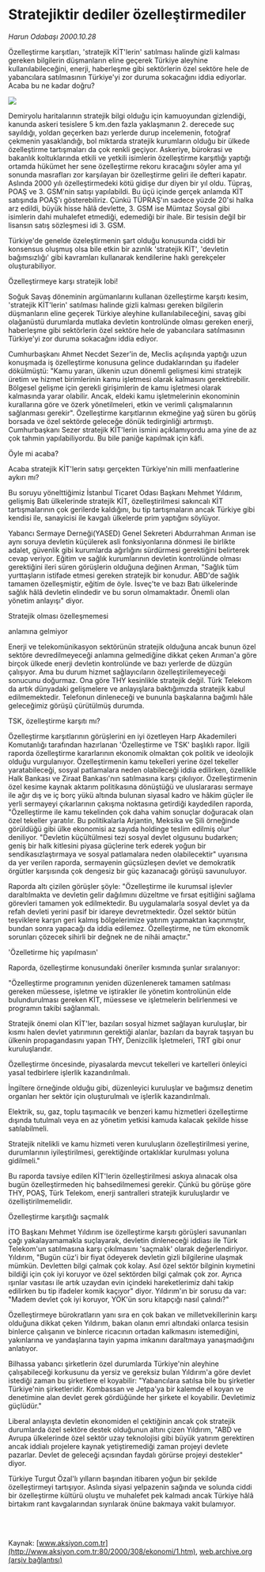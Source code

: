 # Stratejiktir dediler özelleştirmediler

*Harun Odabaşı 2000.10.28*

<div>
 <p class="spot">
  Özelleştirme karşıtları, 'stratejik  KİT'lerin' satılması halinde gizli  kalması gereken bilgilerin  düşmanların eline geçerek Türkiye aleyhine kullanılabileceğini, enerji, haberleşme gibi sektörlerin özel sektöre hele de yabancılara  satılmasının Türkiye'yi zor duruma sokacağını iddia ediyorlar. Acaba bu ne kadar doğru?
 </p>
 <p class="metin">
 </p>
 <img border="0" src="/web/20010714062056im_/http://www.aksiyon.com.tr/2000/308/resimler/Stratejiktir.jpg"/>
 <p class="metin">
  Demiryolu haritalarının stratejik bilgi olduğu için kamuoyundan gizlendiği, kanunda askeri tesislere 5 km.den fazla yaklaşmanın 2. derecede suç sayıldığı, yoldan geçerken bazı yerlerde durup incelemenin, fotoğraf çekmenin yasaklandığı, bol miktarda stratejik kurumların olduğu bir ülkede özelleştirme tartışmaları da çok renkli geçiyor. Askeriye, bürokrasi ve bakanlık koltuklarında etkili ve yetkili isimlerin özelleştirme karşıtlığı yaptığı ortamda hükümet her sene özelleştirme rekoru kıracağını söyler ama yıl sonunda masrafları zor karşılayan bir özelleştirme geliri ile defteri kapatır. Aslında 2000 yılı özelleştirmedeki kötü gidişe dur diyen bir yıl oldu. Tüpraş, POAŞ ve 3. GSM'nin satışı yapılabildi. Bu üçü içinde gerçek anlamda KİT satışında POAŞ'ı gösterebiliriz. Çünkü TÜPRAŞ'ın sadece yüzde 20'si halka arz edildi, büyük hisse hâlâ devlette, 3. GSM ise Mümtaz Soysal gibi isimlerin dahi muhalefet etmediği, edemediği bir ihale. Bir tesisin değil bir lisansın satış sözleşmesi idi 3. GSM.
 </p>
 <p class="metin">
  Türkiye'de genelde özeleştirmenin şart olduğu konusunda ciddi bir konsensus oluşmuş olsa bile etkin bir azınlık 'stratejik KİT', 'devletin bağımsızlığı' gibi kavramları kullanarak kendilerine haklı gerekçeler oluşturabiliyor.
 </p>
 <p class="metin">
  Özelleştirmeye karşı stratejik lobi!
 </p>
 <p class="metin">
  Soğuk Savaş döneminin argümanlarını kullanan özelleştirme karşıtı kesim, 'stratejik KİT'lerin' satılması halinde gizli kalması gereken bilgilerin düşmanların eline geçerek Türkiye aleyhine kullanılabileceğini, savaş gibi olağanüstü durumlarda mutlaka devletin kontrolünde olması gereken enerji, haberleşme gibi sektörlerin özel sektöre hele de yabancılara satılmasının Türkiye'yi zor duruma sokacağını iddia ediyor.
 </p>
 <p class="metin">
  Cumhurbaşkanı Ahmet Necdet Sezer'in de, Meclis açılışında yaptığı uzun konuşmada iş özelleştirme konusuna gelince dudaklarından şu ifadeler dökülmüştü: "Kamu yararı, ülkenin uzun dönemli gelişmesi kimi stratejik üretim ve hizmet birimlerinin kamu işletmesi olarak kalmasını gerektirebilir. Bölgesel gelişme için gerekli girişimlerin de kamu işletmesi olarak kalmasında yarar olabilir. Ancak, eldeki kamu işletmelerinin ekonominin kurallarına göre ve özerk yönetilmeleri, etkin ve verimli çalışmalarının sağlanması gerekir". Özelleştirme karşıtlarının ekmeğine yağ süren bu görüş borsada ve özel sektörde geleceğe dönük tedirginliği artırmıştı. Cumhurbaşkanı Sezer stratejik KİT'lerin ismini açıklamıyordu ama yine de az çok tahmin yapılabiliyordu. Bu bile paniğe kapılmak için kâfi.
 </p>
 <p class="metin">
  Öyle mi acaba?
 </p>
 <p class="metin">
  Acaba stratejik KİT'lerin satışı gerçekten Türkiye'nin milli menfaatlerine aykırı mı?
 </p>
 <p class="metin">
  Bu soruyu yönelttiğimiz İstanbul Ticaret Odası Başkanı Mehmet Yıldırım, gelişmiş Batı ülkelerinde stratejik KİT, özelleştirilmesi sakıncalı KİT tartışmalarının çok gerilerde kaldığını, bu tip tartışmaların ancak Türkiye gibi kendisi ile, sanayicisi ile kavgalı ülkelerde prim yaptığını söylüyor.
 </p>
 <p class="metin">
  Yabancı Sermaye Derneği(YASED) Genel Sekreteri Abdurrahman Arıman ise aynı soruya devletin küçülerek asli fonksiyonlarına dönmesi ile birlikte adalet, güvenlik gibi kurumlarda ağırlığını sürdürmesi gerektiğini belirterek cevap veriyor. Eğitim ve sağlık kurumlarının devletin kontrolünde olması gerektiğini ileri süren görüşlerin olduğuna değinen Arıman, "Sağlık tüm yurttaşların istifade etmesi gereken stratejik bir konudur. ABD'de sağlık tamamen özelleşmiştir, eğitim de öyle. İsveç'te ve bazı Batı ülkelerinde sağlık hâlâ devletin elindedir ve bu sorun olmamaktadır. Önemli olan yönetim anlayışı" diyor.
 </p>
 <p class="metin">
  Stratejik olması özelleşmemesi
 </p>
 <p class="metin">
  anlamına gelmiyor
 </p>
 <p class="metin">
  Enerji ve telekomünikasyon sektörünün stratejik olduğuna ancak bunun özel sektöre devredilmeyeceği anlamına gelmediğine dikkat çeken Arıman'a göre birçok ülkede enerji devletin kontrolünde ve bazı yerlerde de düzgün çalışıyor. Ama bu durum hizmet sağlayıcıların özelleştirilemeyeceği sonucunu doğurmaz. Ona göre THY kesinlikle stratejik değil. Türk Telekom da artık dünyadaki gelişmelere ve anlayışlara baktığımızda stratejik kabul edilmemektedir. Telefonun dinleneceği ve bununla başkalarına bağımlı hâle geleceğimiz görüşü çürütülmüş durumda.
 </p>
 <p class="metin">
  TSK, özelleştirme karşıtı mı?
 </p>
 <p class="metin">
  Özelleştirme karşıtlarının görüşlerini en iyi özetleyen Harp Akademileri Komutanlığı tarafından hazırlanan 'Özelleştirme ve TSK' başlıklı rapor. İlgili raporda özelleştirme kararlarının ekonomik olmaktan çok politik ve ideolojik olduğu vurgulanıyor. Özelleştirmenin kamu tekelleri yerine özel tekeller yaratabileceği, sosyal patlamalara neden olabileceği iddia edilirken, özellikle Halk Bankası ve Ziraat Bankası'nın satılmasına karşı çıkılıyor. Özelleştirmenin özel kesime kaynak aktarım politikasına dönüştüğü ve uluslararası sermaye ile ağır dış ve iç borç yükü altında bulunan siyasal kadro ve hâkim güçler ile yerli sermayeyi çıkarlarının çakışma noktasına getirdiği kaydedilen raporda, "Özelleştirme ile kamu tekelinden çok daha vahim sonuçlar doğuracak olan özel tekeller yaratılır. Bu politikalarla Arjantin, Meksika ve Şili örneğinde görüldüğü gibi ülke ekonomisi az sayıda holdinge teslim edilmiş olur" deniliyor. "Devletin küçültülmesi tezi sosyal devlet olgusunu budarken; geniş bir halk kitlesini piyasa güçlerine terk ederek yoğun bir sendikasızlaştırmaya ve sosyal patlamalara neden olabilecektir" uyarısına da yer verilen raporda, sermayenin güçsüzleşen devlet ve demokratik örgütler karşısında çok dengesiz bir güç kazanacağı görüşü savunuluyor.
 </p>
 <p class="metin">
  Raporda altı çizilen görüşler şöyle: "Özelleştirme ile kurumsal işlevler daraltılmakta ve devletin gelir dağılımını düzeltme ve fırsat eşitliğini sağlama görevleri tamamen yok edilmektedir. Bu uygulamalarla sosyal devlet ya da refah devleti yerini pasif bir idareye devretmektedir. Özel sektör bütün teşviklere karşın geri kalmış bölgelerimize yatırım yapmaktan kaçınmıştır, bundan sonra yapacağı da iddia edilemez. Özelleştirme, ne tüm ekonomik sorunları çözecek sihirli bir değnek ne de nihâi amaçtır."
 </p>
 <p class="metin">
  'Özelletirme hiç yapılmasın'
 </p>
 <p class="metin">
  Raporda, özelleştirme konusundaki öneriler kısmında şunlar sıralanıyor:
 </p>
 <p class="metin">
  "Özelleştirme programının yeniden düzenlenerek tamamen satılması gereken müessese, işletme ve iştirakler ile yönetim kontrolünün elde bulundurulması gereken KİT, müessese ve işletmelerin belirlenmesi ve programın takibi sağlanmalı.
 </p>
 <p class="metin">
  Stratejik önemi olan KİT'ler, bazıları sosyal hizmet sağlayan kuruluşlar, bir kısmı halen devlet yatırımının gerektiği alanlar, bazıları da bayrak taşıyan bu ülkenin propagandasını yapan THY, Denizcilik İşletmeleri, TRT gibi onur kuruluşlarıdır.
 </p>
 <p class="metin">
  Özelleştirme öncesinde, piyasalarda mevcut tekelleri ve kartelleri önleyici yasal tedbirlere işlerlik kazandırılmalı.
 </p>
 <p class="metin">
  İngiltere örneğinde olduğu gibi, düzenleyici kuruluşlar ve bağımsız denetim organları her sektör için oluşturulmalı ve işlerlik kazandırılmalı.
 </p>
 <p class="metin">
  Elektrik, su, gaz, toplu taşımacılık ve benzeri kamu hizmetleri özelleştirme dışında tutulmalı veya en az yönetim yetkisi kamuda kalacak şekilde hisse satılabilmeli.
 </p>
 <p class="metin">
  Stratejik nitelikli ve kamu hizmeti veren kuruluşların özelleştirilmesi yerine, durumlarının iyileştirilmesi, gerektiğinde ortaklıklar kurulması yoluna gidilmeli."
 </p>
 <p class="metin">
  Bu raporda tavsiye edilen KİT'lerin özelleştirilmesi askıya alınacak olsa bugün özelleştirmeden hiç bahsedilmemesi gerekir. Çünkü bu görüşe göre THY, POAŞ, Türk Telekom, enerji santralleri stratejik kuruluşlardır ve özelliştirilmemelidir.
 </p>
 <p class="metin">
  Özelleştirme karşıtlığı saçmalık
 </p>
 <p class="metin">
  İTO Başkanı Mehmet Yıldırım ise özelleştirme karşıtı görüşleri savunanları çağı yakalayamamakla suçlayarak, devletin dinleneceği iddiası ile Türk Telekom'un satılmasına karşı çıkılmasını 'saçmalık' olarak değerlendiriyor. Yıldırım, "Bugün cüz'i bir fiyat ödeyerek devletin gizli bilgilerine ulaşmak mümkün. Devletten bilgi çalmak çok kolay. Asıl özel sektör bilginin kıymetini bildiği için çok iyi koruyor ve özel sektörden bilgi çalmak çok zor. Ayrıca ışınlar vasıtası ile artık uzaydan evin içindeki hareketlerimiz dahi takip edilirken bu tip ifadeler komik kaçıyor" diyor. Yıldırım'ın bir sorusu da var: "Madem devlet çok iyi koruyor, YÖK'ün soru kitapçığı nasıl çalındı?"
 </p>
 <p class="metin">
  Özelleştirmeye bürokratların yanı sıra en çok bakan ve milletvekillerinin karşı olduğuna dikkat çeken Yıldırım, bakan olanın emri altındaki onlarca tesisin binlerce çalışanın ve binlerce ricacının ortadan kalkmasını istemediğini, yakınlarına ve yandaşlarına tayin yapma imkanını daraltmaya yanaşmadığını anlatıyor.
 </p>
 <p class="metin">
  Bilhassa yabancı şirketlerin özel durumlarda Türkiye'nin aleyhine çalışabileceği korkusunu da yersiz ve gereksiz bulan Yıldırım'a göre devlet istediği zaman bu şirketlere el koyabilir: "Yabancılara satılsa bile bu şirketler Türkiye'nin şirketleridir. Kombassan ve Jetpa'ya bir kalemde el koyan ve denetimine alan devlet gerek gördüğünde her şirkete el koyabilir. Devletimiz güçlüdür."
 </p>
 <p class="metin">
  Liberal anlayışta devletin ekonomiden el çektiğinin ancak çok stratejik durumlarda özel sektöre destek olduğunun altını çizen Yıldırım, "ABD ve Avrupa ülkelerinde özel sektör uzay teknolojisi gibi büyük yatırım gerektiren ancak iddialı projelere kaynak yetiştiremediği zaman projeyi devlete pazarlar. Devlet de geleceği açısından faydalı görürse projeyi destekler" diyor.
 </p>
 <p class="metin">
  Türkiye Turgut Özal'lı yılların başından itibaren yoğun bir şekilde özelleştirmeyi tartışıyor. Aslında siyasi yelpazenin sağında ve solunda ciddi bir özelleştirme kültürü oluştu ve muhalefet pek kalmadı ancak Türkiye hâlâ birtakım rant kavgalarından sıyrılarak önüne bakmaya vakit bulamıyor.
 </p>
 <p class="metin">
 </p>
 <br/>
 <br/>
</div>

Kaynak: [www.aksiyon.com.tr](http://www.aksiyon.com.tr:80/2000/308/ekonomi/1.htm), [web.archive.org (arşiv bağlantısı)](http://web.archive.org/web/20010714062056/http://www.aksiyon.com.tr:80/2000/308/ekonomi/1.htm)
